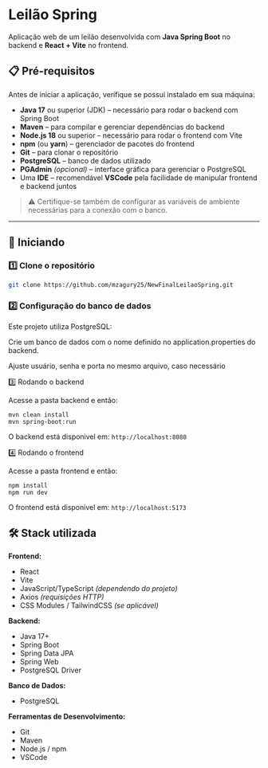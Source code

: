 # Leilão Spring

Aplicação web de um leilão desenvolvida com **Java Spring Boot** no backend e **React + Vite** no frontend.

## 📋 Pré-requisitos

Antes de iniciar a aplicação, verifique se possui instalado em sua máquina:

- **Java 17** ou superior (JDK) – necessário para rodar o backend com Spring Boot  
- **Maven** – para compilar e gerenciar dependências do backend  
- **Node.js 18** ou superior – necessário para rodar o frontend com Vite  
- **npm** (ou **yarn**) – gerenciador de pacotes do frontend  
- **Git** – para clonar o repositório  
- **PostgreSQL** – banco de dados utilizado  
- **PGAdmin** *(opcional)* – interface gráfica para gerenciar o PostgreSQL  
- Uma **IDE** – recomendável **VSCode** pela facilidade de manipular frontend e backend juntos  

> ⚠️ Certifique-se também de configurar as variáveis de ambiente necessárias para a conexão com o banco.

---

## 🚀 Iniciando

### 1️⃣ Clone o repositório

```bash
git clone https://github.com/mzagury25/NewFinalLeilaoSpring.git
```

### 2️⃣ Configuração do banco de dados

Este projeto utiliza PostgreSQL:

Crie um banco de dados com o nome definido no application.properties do backend.

Ajuste usuário, senha e porta no mesmo arquivo, caso necessário

3️⃣ Rodando o backend

Acesse a pasta backend e então:
```
mvn clean install
mvn spring-boot:run
```
O backend está disponivel em:
```http://localhost:8080```

4️⃣ Rodando o frontend

Acesse a pasta frontend e então:
```
npm install
npm run dev

```

O frontend está disponivel em:
```http://localhost:5173```

## 🛠 Stack utilizada

**Frontend:**

- React  
- Vite  
- JavaScript/TypeScript *(dependendo do projeto)*  
- Axios *(requisições HTTP)*  
- CSS Modules / TailwindCSS *(se aplicável)*  

**Backend:**

- Java 17+  
- Spring Boot  
- Spring Data JPA  
- Spring Web  
- PostgreSQL Driver  

**Banco de Dados:**

- PostgreSQL  

**Ferramentas de Desenvolvimento:**

- Git  
- Maven  
- Node.js / npm  
- VSCode  

